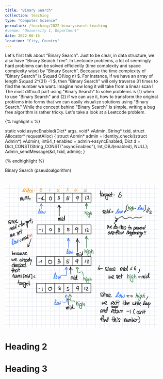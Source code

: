 ```yaml
---
title: "Binary Search"
collection: teaching
type: "Computer Science"
permalink: /teaching/2022-binarysearch-teaching
#venue: "University 1, Department"
date: 2022-06-15
location: "City, Country"
---
```


Let's first talk about "Binary Search".  Just to be clear, in data structure, we also have "Binary Search Tree".  In Leetcode problems, a lot of seemingly hard problems can be solved efficiently (time complexity and space complexity wise) by "Binary Search".  Beccause the time complexity of "Binary Search" is  $\quad O(\log n) $.  For instance, if we have an array of length $\quad 2^{31} -1 $, then "Binary Search" will only traverse 31 times to find the number we want. Imagine how long it will take from a linear scan !  The most difficult part using "Binary Search" to solve problems is (1) when to use "Binary Search" and (2) if we can use it, how to transform the original problems into forms that we can easily visualize solutions using "Binary Search."  While the concept behind "Binary Search" is simple, writing a bug free algorithm is rather tricky.  Let's take a look at a Leetcode problem. 

{% highlight c %}

static void asyncEnabled(Dict* args, void* vAdmin, String* txid, struct Allocator* requestAlloc)
{
    struct Admin* admin = Identity_check((struct Admin*) vAdmin);
    int64_t enabled = admin->asyncEnabled;
    Dict d = Dict_CONST(String_CONST("asyncEnabled"), Int_OBJ(enabled), NULL);
    Admin_sendMessage(&d, txid, admin);
}

{% endhighlight %}

Binary Search (pseudoalgorithm) 

![Swiss Alps](/images/Binary_search_1.jpeg)
======

Heading 2
======

Heading 3
======
